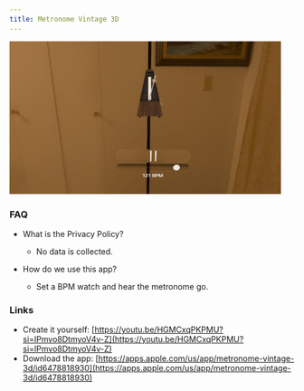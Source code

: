 ```yaml
---
title: Metronome Vintage 3D
---
```


<img src="/assets/BPM_Clapper/metronome3D.gif"/>

### FAQ
- What is the Privacy Policy?
    - No data is collected.

- How do we use this app?
    - Set a BPM watch and hear the metronome go. 

### Links 
- Create it yourself: [https://youtu.be/HGMCxqPKPMU?si=IPmvo8DtmyoV4v-Z](https://youtu.be/HGMCxqPKPMU?si=IPmvo8DtmyoV4v-Z)
- Download the app: [https://apps.apple.com/us/app/metronome-vintage-3d/id6478818930](https://apps.apple.com/us/app/metronome-vintage-3d/id6478818930)

